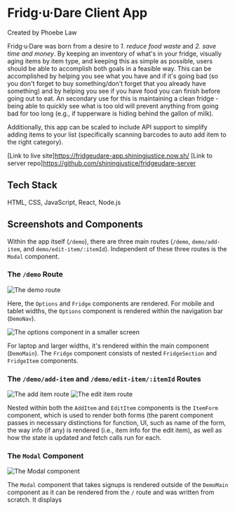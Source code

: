 # Fridg·u·Dare Client App
Created by Phoebe Law

Fridg·u·Dare was born from a desire to *1. reduce food waste* and *2. save time and money*. By keeping an inventory of what's in your fridge, visually aging items by item type, and keeping this as simple as possible, users should be able to accomplish both goals in a feasible way. This can be accomplished by helping you see what you have and if it's going bad (so you don't forget to buy something/don't forget that you already have something) and by helping you see if you have food you can finish before going out to eat. An secondary use for this is maintaining a clean fridge - being able to quickly see what is too old will prevent anything from going bad for too long (e.g., if tupperware is hiding behind the gallon of milk). 

Additionally, this app can be scaled to include API support to simplify adding items to your list (specifically scanning barcodes to auto add item to the right category). 

[Link to live site]https://fridgeudare-app.shiningjustice.now.sh/
[Link to server repo]https://github.com/shiningjustice/fridgeudare-server

## Tech Stack
HTML, CSS, JavaScript, React, Node.js

## Screenshots and Components 
Within the app itself (`/demo`), there are three main routes (`/demo`, `demo/add-item`, and `demo/edit-item/:itemId`). Independent of these three routes is the `Modal` component.  

### The `/demo` Route

![The demo route](https://imgur.com/DYjab1W.png)

Here, the `Options` and `Fridge` components are rendered. For mobile and tablet widths, the `Options` component is rendered within the navigation bar (`DemoNav`). 

![The options component in a smaller screen](https://imgur.com/lfyHO5t.png)

For laptop and larger widths, it's rendered within the main component (`DemoMain`). The `Fridge` component consists of nested `FridgeSection` and `FridgeItem` components. 

### The `/demo/add-item` and  `/demo/edit-item/:itemId` Routes

![The add item route](https://imgur.com/2KKIIyk.png)
![The edit item route](https://imgur.com/6qQjsE8.png)

Nested within both the `AddItem` and `EditItem` components is the `ItemForm` component, which is used to render both forms (the parent component passes in necessary distinctions for function, UI, such as name of the form, the way info (if any) is rendered (i.e., item info for the edit item), as well as how the state is updated and fetch calls run for each. 

### The `Modal` Component

![The Modal component](https://imgur.com/s1Ekbsx.png)

The `Modal` component that takes signups is rendered outside of the `DemoMain` component as it can be rendered from the `/` route and was written from scratch. It displays  
